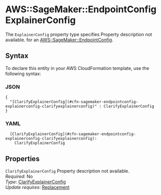 # AWS::SageMaker::EndpointConfig ExplainerConfig<a name="aws-properties-sagemaker-endpointconfig-explainerconfig"></a>

<a name="aws-properties-sagemaker-endpointconfig-explainerconfig-description"></a>The `ExplainerConfig` property type specifies Property description not available\. for an [AWS::SageMaker::EndpointConfig](aws-resource-sagemaker-endpointconfig.md)\.

## Syntax<a name="aws-properties-sagemaker-endpointconfig-explainerconfig-syntax"></a>

To declare this entity in your AWS CloudFormation template, use the following syntax:

### JSON<a name="aws-properties-sagemaker-endpointconfig-explainerconfig-syntax.json"></a>

```
{
  "[ClarifyExplainerConfig](#cfn-sagemaker-endpointconfig-explainerconfig-clarifyexplainerconfig)" : ClarifyExplainerConfig
}
```

### YAML<a name="aws-properties-sagemaker-endpointconfig-explainerconfig-syntax.yaml"></a>

```
  [ClarifyExplainerConfig](#cfn-sagemaker-endpointconfig-explainerconfig-clarifyexplainerconfig): 
    ClarifyExplainerConfig
```

## Properties<a name="aws-properties-sagemaker-endpointconfig-explainerconfig-properties"></a>

`ClarifyExplainerConfig`  <a name="cfn-sagemaker-endpointconfig-explainerconfig-clarifyexplainerconfig"></a>
Property description not available\.  
*Required*: No  
*Type*: [ClarifyExplainerConfig](aws-properties-sagemaker-endpointconfig-clarifyexplainerconfig.md)  
*Update requires*: [Replacement](https://docs.aws.amazon.com/AWSCloudFormation/latest/UserGuide/using-cfn-updating-stacks-update-behaviors.html#update-replacement)